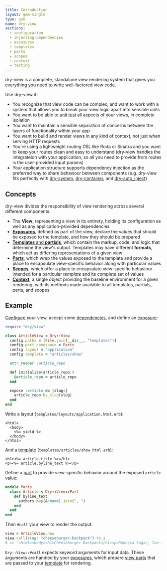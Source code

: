 ```yaml
---
title: Introduction
layout: gem-single
type: gem
name: dry-view
sections:
  - configuration
  - injecting-dependencies
  - exposures
  - templates
  - parts
  - scopes
  - context
  - testing
---
```


dry-view is a complete, standalone view rendering system that gives you everything you need to write well-factored view code.

Use dry-view if:

- You recognize that view code can be complex, and want to work with a system that allows you to break your view logic apart into sensible units
- You want to be able to [unit test](/gems/dry-view/testing/) all aspects of your views, in complete isolation
- You want to maintain a sensible separation of concerns between the layers of functionality within your app
- You want to build and render views in any kind of context, not just when serving HTTP requests
- You're using a lightweight routing DSL like Roda or Sinatra and you want to keep your routes clean and easy to understand (dry-view handles the integrateion with your application, so all you need to provide from routes is the user-provided input params)
- Your application structure supports dependency injection as the preferred way to share behaviour between components (e.g. dry-view fits perfectly with [dry-system](/gems/dry-system), [dry-container](/gems/dry-container), and [dry-auto_inject](/gems/dry-auto_inject))

## Concepts

dry-view divides the responsibility of view rendering across several different components:

- The **View**, representing a view in its entirety, holding its configuration as well as any application-provided dependencies
- [**Exposures**](/gems/dry-view/exposures/), defined as part of the view, declare the values that should be exposed to the template, and how they should be prepared
- [**Templates** and **partials**](/gems/dry-view/templates/), which contain the markup, code, and logic that determine the view's output. Templates may have different **formats**, which act as differing representations of a given view
- [**Parts**](/gems/dry-view/parts/), which wrap the values exposed to the template and provide a place to encapsulate view-specific behavior along with particular values
- [**Scopes**](/gems/dry-view/scopes/), which offer a place to encapsulate view-specific behaviour intended for a particular _template_ and its complete set of values
- [**Context**](/gems/dry-view/context/), a single object providing the baseline environment for a given rendering, with its methods made available to all templates, partials, parts, and scopes

## Example

[Configure](/gems/dry-view/configuration/) your view, accept some [dependencies](/gems/dry-view/injecting-dependencies/), and define an [exposure](/gems/dry-view/configuration/):

```ruby
require "dry/view"

class ArticleView < Dry::View
  config.paths = [File.join(__dir__, "templates")]
  config.part_namespace = Parts
  config.layout = "application"
  config.template = "articles/show"

  attr_reader :article_repo

  def initialize(article_repo:)
    @article_repo = article_repo
  end

  expose :article do |slug:|
    article_repo.by_slug(slug)
  end
end
```

Write a layout (`templates/layouts/application.html.erb`):

```erb
<html>
  <body>
    <%= yield %>
  </body>
</html>
```

And a [template](/gems/dry-view/templates/) (`templates/articles/show.html.erb`):

```erb
<h1><%= article.title %></h1>
<p><%= article.byline_text %></p>
```

Define a [part](/gems/dry-view/parts/) to provide view-specific behavior around the exposed `article` value:

```ruby
module Parts
  class Article < Dry::View::Part
    def byline_text
      authors.map(&:name).join(", ")
    end
  end
end
```

Then `#call` your view to render the output:

```ruby
view = ArticleView.new
view.call(slug: "cheeseburger-backpack").to_s
# => "<html><body><h1>Cheeseburger Backpack</h1><p>Rebecca Sugar, Ian Jones-Quartey</p></body></html>
```

`Dry::View::#call` expects keyword arguments for input data. These arguments are handled by your [exposures](/gems/dry-view/exposures/), which prepare [view parts](/gems/dry-view/view-parts) that are passed to your [template](/gems/dry-view/templates) for rendering.
